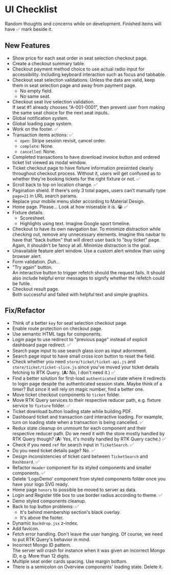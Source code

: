 # UI Checklist

Random thoughts and concerns while on development. Finished items will have ✅ mark beside it.

## New Features

- Show price for each seat order in seat selection checkout page.
- Create a checkout summary table.
- Checkout payment method choice to use actual radio input for accessibility. Including keyboard interaction such as focus and tabbable.
- Checkout seat selection validations. Unless the data are valid, keep them in seat selection page and away from payment page.
  - No empty field.
  - No same seat.
- Checkout seat live selection validation.  
  If seat #1 already chooses "A-001-0001", then prevent user from making the same seat choice for the next seat inputs.
- Global notification system.
- Global loading page system.
- Work on the footer. ✅
- Transaction items actions: ✅
  - `open`: Stripe session revisit, cancel order.
  - `complete`: None.
  - `cancelled`: None.
- Completed transactions to have download invoice button and ordered ticket list viewed as modal window.
- Ticket checkout page to have fixture information presented clearly throughout checkout process. Without it, users will get confused as to whether they're booking tickets for the right fixture or not. ✅
- Scroll back to top on location change. ✅
- Pagination shield. If there's only 3 total pages, users can't manually type `page=21` in URL search params.
- Replace your mobile menu slider according to Material Design.
- Home page. Please... Look at how miserable it is. 😭 ✅
- Fixture details.
  - Scoresheet.
  - Highlights using text. Imagine Google sport timeline.
- Checkout to have its own navigation bar. To minimize distraction while checking out, remove any unnecessary elements. Imagine this navbar to have that "back button" that will direct user back to "buy ticket" page. Again, it shouldn't be fancy at all. Minimize distraction is the goal.
- Unavailable feature alert window. Use a custom alert window than using browser alert.
- Form validation. _Duh..._
- "Try again" button.  
  An interactive button to trigger refetch should the request fails. It should also include helpful error messages to signify whether the refetch could be futile.
- Checkout result page.  
  Both successful and failed with helpful text and simple graphics.

## Fix/Refactor

- Think of a better `key` for seat selection checkout page.
- Enable route protection on checkout page.
- Use semantic HTML tags for components.
- Login page to use redirect to "previous page" instead of explicit dashboard page redirect. ✅
- Search page input to use search glass icon as input adornment.
- Search page input to have small cross icon button to reset the field.
- Check whether you need `store/ticket/ticket-api.js` and `store/ticket/ticket-slice.js` since you've moved your ticket details fetching to RTK Query. (**A:** No, I don't need it.) ✅
- Find a better solution for first-load `authenticated` state where it redirects to login page despite the authenticated session state. Maybe think of a timer? But since it will rely on magic number, find a better one.
- Move ticket checkout components to `ticket` folder.
- Move RTK Query services to their respective reducer path, e.g. fixture service to `fixture` folder. ✅
- Ticket download button loading state while building PDF.
- Dashboard ticket and transaction card interactive loading. For example, turn on loading state when a transaction is being cancelled. ✅
- Redux state cleanup on unmount for each component and their respective reducer path. Do we need it with the store mostly handled by RTK Query though? (**A:** Yes, it's mostly handled by RTK Query cache.) ✅
- Check if you need `ref` for search input in `TicketSearch`. ✅
- Do you need ticket details page? No. ✅
- Design inconsistencies of ticket card between `TicketSearch` and `Dashboard`. ✅
- Refactor `Header` component for its styled components and smaller components. ✅
- Delete 'LogoDemo' component from styled components folder once you have your logo SVG ready.
- Home page `honors` to possible be moved to server as data.
- Login and Register title box to use border radius according to theme. ✅
- Demo styled components cleanup.
- Back to top button problems: ✅
  - It's behind membership section's black overlay.
  - It's above the footer.
- Dynamic `Backdrop.jsx` z-index.
- Add favicon.
- Fetch error handling. Don't leave the user hanging. Of course, we need to put RTK Query's behavior in mind.
- Incorrect Mongo ID pattern.  
  The server will crash for instance when it was given an incorrect Mongo ID, e.g. More than 12 digits.
- Multiple seat order cards spacing. Use margin bottom.
- There is a semicolon on Overview components' loading state. Delete it.
